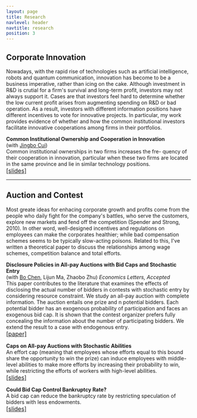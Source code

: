```yaml
---
layout: page
title: Research
navlevel: header
navtitle: research
position: 3
---
```


## Corporate Innovation

Nowadays, with the rapid rise of technologies such as artificial intelligence, robots and quantum communication, innovation has become to be a business imperative, rather than  icing on the cake. Although investment in R&D is crutial for a firm's survival and long-term profit, investors may not always support it. Cases are that investors feel hard to determine whether the low current profit arises from augmenting spending on R&D or bad operation. As a result, investors with different information positions have different incentives to vote for innovative projects. In particular, my work provides evidence of whether and how the common institutional investors facilitate innovative cooperations among firms in their portfolios.

**Common Institutional Ownership and Cooperation in Innovation**  
(with <a href="https://sites.google.com/site/jbcui2013/">Jingbo Cui</a>)  
Common institutional ownerships in two firms increases the fre- quency of their cooperation in innovation, particular when these two firms are located in the same province and lie in similar technology positions.  
<a href="{{ site.baseurl }}/assets/research/common_io_innovation.pdf"><font size="3">[slides]</font></a>

<hr color="#494643" size="4">

## Auction and Contest

Most greate ideas for enhacing corporate growth and profits come from the people who daily fight for the company's battles, who serve the customers, explore new markets and fend off the competition (Spender and Strong, 2010). In other word, well-designed incentives and regulations on employees can make the corporates healthier; while bad compensation schemes seems to be typically slow-acting poisons. Related to this, I've written a theoretical paper to discuss the relationships among wage schemes, competition balance and total efforts.

**Disclosure Policies in All-pay Auctions with Bid Caps and Stochastic Entry**   
(with <a href="https://econbc.weebly.com/">Bo Chen</a>, Lijun Ma, Zhaobo Zhu) *Economics Letters, Accepted*  
This paper contributes to the literature that examines the effects of disclosing the actual number of bidders in contests with stochastic entry by considering resource constraint. We study an all-pay auction with complete information. The auction entails one prize and n potential bidders. Each potential bidder has an exogenous probability of participation and faces an exogenous bid cap. It is shown that the contest organizer prefers fully concealing the information about the number of participating bidders. We extend the result to a case with endogenous entry.  
<a href="{{ site.baseurl }}/assets/research/disclose_all_pay.pdf"><font size="3">[paper]</font></a>

**Caps on All-pay Auctions with Stochastic Abilities**   
An effort cap (meaning that employees whose efforts equal to this bound share the opportunity to win the prize) can induce employees with middle-level abilities to make more efforts by increasing their probability to win, while restricting the efforts of workers with high-level abilities.  
<a href="{{ site.baseurl }}/assets/research/cap_all_pay.pdf"><font size="3">[slides]</font></a>

**Could Bid Cap Control Bankruptcy Rate?**  
A bid cap can reduce the bankruptcy rate by restricting speculation of bidders with less endowments.  
<a href="{{ site.baseurl }}/assets/research/cap_first_price.pdf"><font size="3">[slides]</font></a>